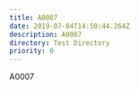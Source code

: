 ```yaml
---
title: A0007
date: 2019-07-04T14:50:44.264Z
description: A0007
directory: Test Directory
priority: 0
---
```

A0007
